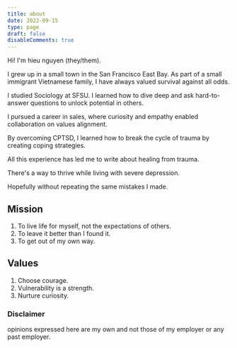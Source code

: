```yaml
---
title: about
date: 2022-09-15
type: page
draft: false
disableComments: true
---
```


Hi! I'm hieu nguyen (they/them).

I grew up in a small town in the San Francisco East Bay. As part of a small immigrant Vietnamese family, I have always valued survival against all odds. 

I studied Sociology at SFSU. I learned how to dive deep and ask hard-to-answer questions to unlock potential in others.

I pursued a career in sales, where curiosity and empathy enabled collaboration on values alignment.

By overcoming CPTSD, I learned how to break the cycle of trauma by creating coping strategies. 

All this experience has led me to write about healing from trauma. 

There's a way to thrive while living with severe depression. 

Hopefully without repeating the same mistakes I made.

## Mission
1. To live life for myself, not the expectations of others.
2. To leave it better than I found it.
3. To get out of my own way.
    
## Values
1. Choose courage.
2. Vulnerability is a strength.
3. Nurture curiosity.

### Disclaimer
opinions expressed here are my own and not those of my employer or any past employer.
